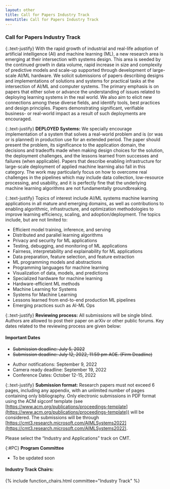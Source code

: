 ```yaml
---
layout: other
title: Call for Papers Industry Track
menutitle: Call for Papers Industry Track
---
```

<!--   <div class=" container bd-callout bd-callout-info text-attention" style="width:100%; background-color: lightgrey; font-size: 20px;">
  <div class="blink-text"><marquee behavior="scroll" direction="left">Important Announcement: Given multiple requests for a deadline extension, we have decided to extend the paper submission deadline for AIMLSystems 2022 to July 12, 2022, 11:59 pm AOE. Please note that this is a firm deadline.</marquee></div>
  </div> -->

### Call for Papers Industry Track

{:.text-justify}
With the rapid growth of industrial and real-life adoption of artificial intelligence (AI) and machine learning (ML), a new research area is emerging at their intersection with systems design. This area is seeded by the continued growth in data volume, rapid increase in size and complexity of predictive models and scale-up supported through development of large-scale AI/ML hardware. We solicit submissions of papers describing designs and implementations of solutions and systems for practical tasks at the intersection of AI/ML and computer systems. The primary emphasis is on papers that ​either solve or advance the understanding of ​issues related to deploying learning systems in the real world. We also aim to elicit new connections among these diverse fields, and identify tools, best practices and design principles.  Papers demonstrating ​significant, verifiable​ business- or real-world impact as a result of such deployments are encouraged.

{:.text-justify}
**DEPLOYED Systems:** We specially encourage implementation of a system that solves a real-world problem and is (or was or is planned) in production use for an extended period. The paper should present the problem, its significance to the application domain, the decisions and tradeoffs made when making design choices for the solution, the deployment challenges, and the lessons learned from successes and failures (when applicable). Papers that describe enabling infrastructure for large-scale deployment of applied machine learning also fall in this category. The work may particularly focus on how to overcome real challenges in the pipelines which may include data collection, low-resource processing, and usability, and it is perfectly fine that the underlying machine learning algorithms are not fundamentally groundbreaking.

{:.text-justify}
Topics of interest include AI/ML systems machine learning applications in all mature and emerging domains, as well as contributions to enabling algorithmic, infrastructure, and optimization methodologies to improve learning efficiency, scaling, and adoption/deployment. The topics include, but are not limited to:

* Efficient model training, inference, and serving
* Distributed and parallel learning algorithms
* Privacy and security for ML applications
* Testing, debugging, and monitoring of ML applications
* Fairness, interpretability and explainability for ML applications
* Data preparation, feature selection, and feature extraction
* ML programming models and abstractions
* Programming languages for machine learning
* Visualization of data, models, and predictions
* Specialized hardware for machine learning
* Hardware-efficient ML methods
* Machine Learning for Systems
* Systems for Machine Learning
* Lessons learned from end-to-end production ML pipelines
* Emerging practices such as AI-ML Ops

{:.text-justify}
**Reviewing process:** All submissions will be single blind. Authors are allowed to post their paper on arXiv or other public forums. Key dates related to the reviewing process are given below:

#### Important Dates
<!-- * ~~Submission deadline: July 5, 2022~~ -->
<!-- <div class="text-attention" style="background-color: yellow; width: 450px">
<ul><li>Paper submissions due: July 12, 2022, 11:59 pm AOE.  (Firm Deadline)</li></ul></div> -->
* ~~Submission deadline: July 5, 2022~~
* ~~Submission deadline: July 12, 2022, 11:59 pm AOE.  (Firm Deadline)~~
<!-- * Author notifications: August 30, 2022 -->
* Author notifications: September 9, 2022
* Camera ready deadline: September 19, 2022
* Conference Dates:  October 12-15, 2022

{:.text-justify}
**Submission format:** Research papers must not exceed 6 pages, including any appendix, with an unlimited number of pages containing only bibliography. Only electronic submissions in PDF format using the ACM sigconf template (see [https://www.acm.org/publications/proceedings-template](https://www.acm.org/publications/proceedings-template)) will be considered. 
The submissions will be through [https://cmt3.research.microsoft.com/AIMLSystems2022](https://cmt3.research.microsoft.com/AIMLSystems2022).

Please select the “Industry and Applications” track on CMT.

{:#PC}
**Program Committee**
* To be updated soon

#### Industry Track Chairs:

{% include function_chairs.html committee="Industry Track" %}

